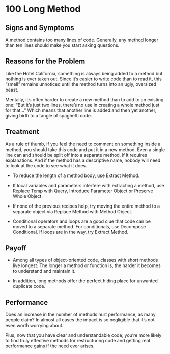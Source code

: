 # 100 Long Method

## Signs and Symptoms
A method contains too many lines of code. Generally, any method longer than ten lines should make you start asking questions.

## Reasons for the Problem
Like the Hotel California, something is always being added to a method but nothing is ever taken out. Since it’s easier to write code than to read it, this “smell” remains unnoticed until the method turns into an ugly, oversized beast.

Mentally, it’s often harder to create a new method than to add to an existing one: “But it’s just two lines, there’s no use in creating a whole method just for that...” Which means that another line is added and then yet another, giving birth to a tangle of spaghetti code.

## Treatment
As a rule of thumb, if you feel the need to comment on something inside a method, you should take this code and put it in a new method. Even a single line can and should be split off into a separate method, if it requires explanations. And if the method has a descriptive name, nobody will need to look at the code to see what it does.

- To reduce the length of a method body, use Extract Method.

- If local variables and parameters interfere with extracting a method, use Replace Temp with Query, Introduce Parameter Object or Preserve Whole Object.

- If none of the previous recipes help, try moving the entire method to a separate object via Replace Method with Method Object.

- Conditional operators and loops are a good clue that code can be moved to a separate method. For conditionals, use Decompose Conditional. If loops are in the way, try Extract Method.

## Payoff
- Among all types of object-oriented code, classes with short methods live longest. The longer a method or function is, the harder it becomes to understand and maintain it.

- In addition, long methods offer the perfect hiding place for unwanted duplicate code.


## Performance
Does an increase in the number of methods hurt performance, as many people claim? In almost all cases the impact is so negligible that it’s not even worth worrying about.

Plus, now that you have clear and understandable code, you’re more likely to find truly effective methods for restructuring code and getting real performance gains if the need ever arises.
